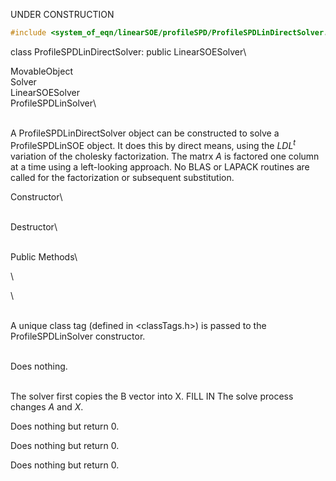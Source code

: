 UNDER CONSTRUCTION



```cpp
#include <system_of_eqn/linearSOE/profileSPD/ProfileSPDLinDirectSolver.h>
```


class ProfileSPDLinDirectSolver: public LinearSOESolver\

MovableObject\
Solver\
LinearSOESolver\
ProfileSPDLinSolver\

\
A ProfileSPDLinDirectSolver object can be constructed to solve a
ProfileSPDLinSOE object. It does this by direct means, using the $LDL^t$
variation of the cholesky factorization. The matrx $A$ is factored one
column at a time using a left-looking approach. No BLAS or LAPACK
routines are called for the factorization or subsequent substitution.

Constructor\

\
Destructor\

\
Public Methods\

\

\

\
A unique class tag (defined in $<$classTags.h$>$) is passed to the
ProfileSPDLinSolver constructor.

\
Does nothing.

\
The solver first copies the B vector into X. FILL IN The solve process
changes $A$ and $X$.

Does nothing but return $0$.

Does nothing but return $0$.

Does nothing but return $0$.
